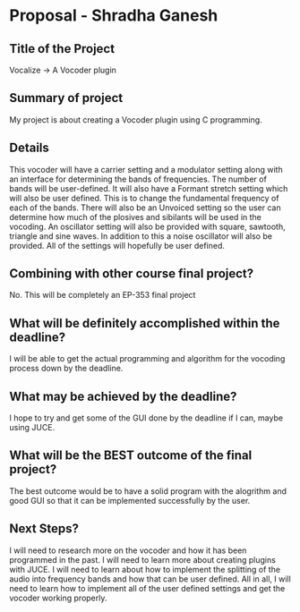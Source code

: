 # Proposal - Shradha Ganesh 

## Title of the Project

Vocalize -> A Vocoder plugin 

## Summary of project

My project is about creating a Vocoder plugin using C programming. 

## Details

This vocoder will have a carrier setting and a modulator setting along with an interface for determining the bands of frequencies. The number of bands will be user-defined. It will also have a Formant stretch setting which will also be user defined. This is to change the fundamental frequency of each of the bands. There will also be an Unvoiced setting so the user can determine how much of the plosives and sibilants will be used in the vocoding. An oscillator setting will also be provided with square, sawtooth, triangle and sine waves. In addition to this a noise oscillator will also be provided. All of the settings will hopefully be user defined. 

## Combining with other course final project? 

No. This will be completely an EP-353 final project

## What will be definitely accomplished within the deadline? 

I will be able to get the actual programming and algorithm for the vocoding process down by the deadline. 

## What may be achieved by the deadline?

I hope to try and get some of the GUI done by the deadline if I can, maybe using JUCE. 

## What will be the BEST outcome of the final project? 

The best outcome would be to have a solid program with the alogrithm and good GUI so that it can be implemented successfully by the user. 

## Next Steps? 

I will need to research more on the vocoder and how it has been programmed in the past. I will need to learn more about creating plugins with JUCE. I will need to learn about how to implement the splitting of the audio into frequency bands and how that can be user defined. All in all, I will need to learn how to implement all of the user defined settings and get the vocoder working properly. 

